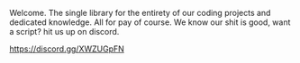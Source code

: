 Welcome. The single library for the entirety of our coding projects and dedicated knowledge. All for pay of course. We know our shit is good, want a script? hit us up on discord.


https://discord.gg/XWZUGpFN


